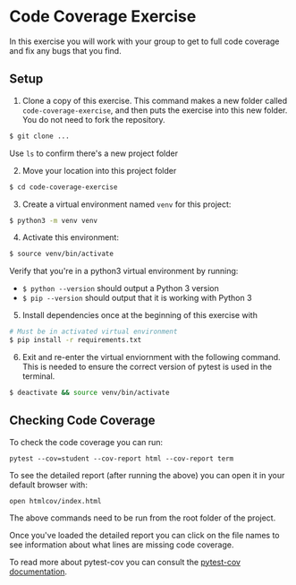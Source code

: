 # Code Coverage Exercise #

In this exercise you will work with your group to get to full code coverage and fix any bugs that you find.

## Setup
1. Clone a copy of this exercise. This command makes a new folder called `code-coverage-exercise`, and then puts the exercise into this new folder. You do not need to fork the repository.

```bash
$ git clone ...
```

Use `ls` to confirm there's a new project folder

2. Move your location into this project folder

```bash
$ cd code-coverage-exercise
```

3. Create a virtual environment named `venv` for this project:

```bash
$ python3 -m venv venv
```

4. Activate this environment:

```bash
$ source venv/bin/activate
```

Verify that you're in a python3 virtual environment by running:

- `$ python --version` should output a Python 3 version
- `$ pip --version` should output that it is working with Python 3

5. Install dependencies once at the beginning of this exercise with

```bash
# Must be in activated virtual environment
$ pip install -r requirements.txt
```

6. Exit and re-enter the virtual enviornment with the following command. This is needed to ensure the correct version of pytest is used in the terminal.

```bash
$ deactivate && source venv/bin/activate
```

## Checking Code Coverage

To check the code coverage you can run:
```
pytest --cov=student --cov-report html --cov-report term
```

To see the detailed report (after running the above) you can open it in your default browser with:

```
open htmlcov/index.html
```

The above commands need to be run from the root folder of the project.

Once you've loaded the detailed report you can click on the file names to see information about what lines are missing code coverage.

To read more about pytest-cov you can consult the [pytest-cov documentation](https://pytest-cov.readthedocs.io/en/latest/).
